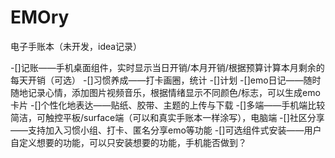 # EMOry
电子手账本（未开发，idea记录）

-[]记账——手机桌面组件，实时显示当日开销/本月开销/根据预算计算本月剩余的每天开销（可选）
-[]习惯养成——打卡画圈，统计
-[]计划
-[]emo日记——随时随地记录心情，添加图片视频音乐，根据情绪显示不同颜色/标志，可以生成emo卡片
-[]个性化地表达——贴纸、胶带、主题的上传与下载
-[]多端——手机端比较简洁，可触控平板/surface端（可以和真实手账本一样涂写），电脑端
-[]社区分享——支持加入习惯小组、打卡、匿名分享emo等功能
-[]可选组件式安装——用户自定义想要的功能，可以只安装想要的功能，手机能否做到？
